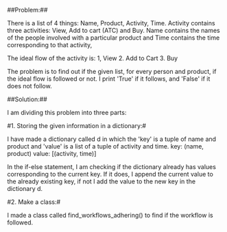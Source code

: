##Problem:##

There is a list of 4 things: Name, Product, Activity, Time. Activity contains three activities: View, Add to cart (ATC) and Buy.
Name contains the names of the people involved with a particular product and Time contains the time corresponding to that activity,

The ideal flow of the activity is:
1, View
2. Add to Cart
3. Buy

The problem is to find out if the given list, for every person and product, if the ideal flow is followed or not.
I print 'True' if it follows, and 'False' if it does not follow.


##Solution:##

I am dividing this problem into three parts:

#1. Storing the given information in a dictionary:#

I have made a dictionary called d in which the 'key' is a tuple of name and product and 'value' is a list of a tuple of activity and time.
key: (name, product)
value: [(activity, time)]

In the if-else statement, I am checking if the dictionary already has values corresponding to the current key.
If it does, I append the current value to the already existing key, if not I add the value to the new key in the dictionary d.

#2. Make a class:#

I made a class called find_workflows_adhering() to find if the workflow is followed.



